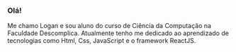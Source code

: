 ### Olá!

Me chamo Logan e sou aluno do curso de Ciência da Computação na Faculdade Descomplica.
Atualmente tenho me dedicado ao aprendizado de tecnologias como Html, Css, JavaScript e o framework ReactJS.